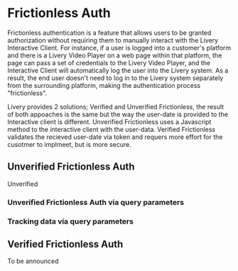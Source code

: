 # Frictionless Auth

Frictionless authentication is a feature that allows users to be granted authorization without requiring them to manually interact with the Livery Interactive Client. For instance, if a user is logged into a customer's platform and there is a Livery Video Player on a web page within that platform, the page can pass a set of credentials to the Livery Video Player, and the Interactive Client will automatically log the user into the Livery system. As a result, the end user doesn't need to log in to the Livery system separately from the surrounding platform, making the authentication process "frictionless".

Livery provides 2 solutions; Verified and Unverified Frictionless, the result of both appoaches is the same but the way the user-date is provided to the Interactive client is different. Unverified Frictionless uses a Javascript method to the interactive client with the user-data. Verified Frictionless validates the recieved user-date via token and requers more effort for the cusotmer to implmeet, but is more secure.  

## Unverified Frictionless Auth
Unverified 

### Unverified Frictionless Auth via query parameters

### Tracking data via query parameters

## Verified Frictionless Auth
To be announced
